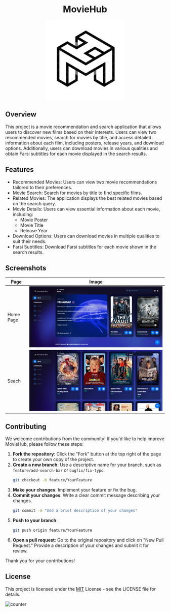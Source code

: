 <h1 align="center">MovieHub</h1>
<p align="center">
  <img src="assets/images/logo/logo-transparent.png" />
</p>

## Overview
This project is a movie recommendation and search application that allows users to discover new films based on their interests. Users can view two recommended movies, search for movies by title, and access detailed information about each film, including posters, release years, and download options. Additionally, users can download movies in various qualities and obtain Farsi subtitles for each movie displayed in the search results.



## Features
- Recommended Movies: Users can view two movie recommendations tailored to their preferences.
- Movie Search: Search for movies by title to find specific films.
- Related Movies: The application displays the best related movies based on the search query.
- Movie Details: Users can view essential information about each movie, including:
   - Movie Poster
   - Movie Title
   - Release Year
- Download Options: Users can download movies in multiple qualities to suit their needs.
- Farsi Subtitles: Download Farsi subtitles for each movie shown in the search results.

## Screenshots
Page | Image
--- | ---
Home Page | ![image](assets/images/screenshots/home.png)
Seach | ![image](assets/images/screenshots/search-home.png)


## Contributing 
We welcome contributions from the community! If you'd like to help improve MovieHub, please follow these steps:
1. **Fork the repository**: Click the "Fork" button at the top right of the page to create your own copy of the project.
2. **Create a new branch**: Use a descriptive name for your branch, such as `feature/add-search-bar` or `bugfix/fix-typo`.
   ```bash 
   git checkout -b feature/YourFeature
   ```
3. **Make your changes**: Implement your feature or fix the bug.
4. **Commit your changes**: Write a clear commit message describing your changes.
   ```bash
   git commit -m "Add a brief description of your changes"
   ```
5. **Push to your branch**: 
   ```bash
   git push origin feature/YourFeature
   ```
6. **Open a pull request**: Go to the original repository and click on "New Pull Request." Provide a description of your changes and submit it for review.

Thank you for your contributions!

## License
This project is licensed under the [MIT](LICENSE) License - see the LICENSE file for details.

![counter](https://profile-counter.glitch.me/matinghanbari-moviehub/count.svg)
